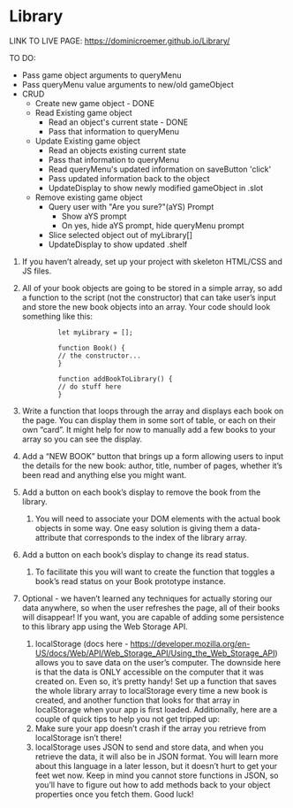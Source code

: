 # Library

LINK TO LIVE PAGE:
https://dominicroemer.github.io/Library/


TO DO:
 - Pass game object arguments to queryMenu 
 - Pass queryMenu value arguments to new/old gameObject
 - CRUD 
    - Create new game object - DONE
    - Read Existing game object
         - Read an object's current state - DONE
         - Pass that information to queryMenu
    - Update Existing game object
         - Read an objects existing current state
         - Pass that information to queryMenu
         - Read queryMenu's updated information on saveButton 'click'
         - Pass updated information back to the object
         - UpdateDisplay to show newly modified gameObject in .slot
    - Remove existing game object
         - Query user with "Are you sure?"(aYS) Prompt
             - Show aYS prompt
             - On yes, hide aYS prompt, hide queryMenu prompt
         - Slice selected object out of myLibrary[]
         - UpdateDisplay to show updated .shelf



1. If you haven’t already, set up your project with skeleton HTML/CSS and JS files.
2. All of your book objects are going to be stored in a simple array, so add a function to the script (not the constructor) that can take user’s input and store the new book objects into an array. Your code should look something like this:

                let myLibrary = [];

                function Book() {
                // the constructor...
                }

                function addBookToLibrary() {
                // do stuff here
                }

3. Write a function that loops through the array and displays each book on the page. You can display them in some sort of table, or each on their own “card”. It might help for now to manually add a few books to your array so you can see the display.
4. Add a “NEW BOOK” button that brings up a form allowing users to input the details for the new book: author, title, number of pages, whether it’s been read and anything else you might want.
5. Add a button on each book’s display to remove the book from the library.
    1. You will need to associate your DOM elements with the actual book objects in some way. One easy solution is giving them a data-attribute that corresponds to the index of the library array.
6. Add a button on each book’s display to change its read status.
    1. To facilitate this you will want to create the function that toggles a book’s read status on your Book prototype instance.
7. Optional - we haven’t learned any techniques for actually storing our data anywhere, so when the user refreshes the page, all of their books will disappear! If you want, you are capable of adding some persistence to this library app using the Web Storage API.
    1. localStorage (docs here - https://developer.mozilla.org/en-US/docs/Web/API/Web_Storage_API/Using_the_Web_Storage_API) allows you to save data on the user’s computer. The downside here is that the data is ONLY accessible on the computer that it was created on. Even so, it’s pretty handy! Set up a function that saves the whole library array to localStorage every time a new book is created, and another function that looks for that array in localStorage when your app is first loaded. Additionally, here are a couple of quick tips to help you not get tripped up:
    2. Make sure your app doesn’t crash if the array you retrieve from localStorage isn’t there!
    3. localStorage uses JSON to send and store data, and when you retrieve the data, it will also be in JSON format. You will learn more about this language in a later lesson, but it doesn’t hurt to get your feet wet now. Keep in mind you cannot store functions in JSON, so you’ll have to figure out how to add methods back to your object properties once you fetch them. Good luck!

